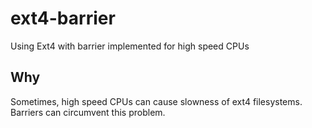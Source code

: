 # ext4-barrier
Using Ext4 with barrier implemented for high speed CPUs

## Why
Sometimes, high speed CPUs can cause slowness of ext4 filesystems. Barriers can circumvent this problem.

